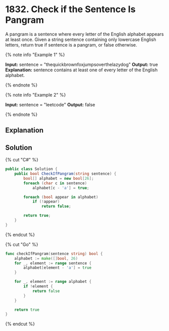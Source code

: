# 1832. Check if the Sentence Is Pangram

A pangram is a sentence where every letter of the English alphabet appears at least once.
Given a string sentence containing only lowercase English letters, return true if sentence is a pangram, or false otherwise.

{% note info "Example 1" %}

**Input:** sentence = "thequickbrownfoxjumpsoverthelazydog"
**Output:** true
**Explanation:** sentence contains at least one of every letter of the English alphabet.

{% endnote %}

{% note info "Example 2" %}

**Input:** sentence = "leetcode"
**Output:** false

{% endnote %}

## Explanation


## Solution
{% cut "C#" %}
```cs
public class Solution {
    public bool CheckIfPangram(string sentence) {
        bool[] alphabet = new bool[26];
        foreach (char c in sentence)
            alphabet[c - 'a'] = true;

        foreach (bool appear in alphabet)
            if (!appear)
                return false;

        return true;
    }
}
```
{% endcut %}

{% cut "Go" %}
```go
func checkIfPangram(sentence string) bool {
    alphabet := make([]bool, 26)
    for _, element := range sentence {
        alphabet[element - 'a'] = true
    }

    for _, element := range alphabet {
        if !element {
            return false
        }
    }

    return true
}
```
{% endcut %}
